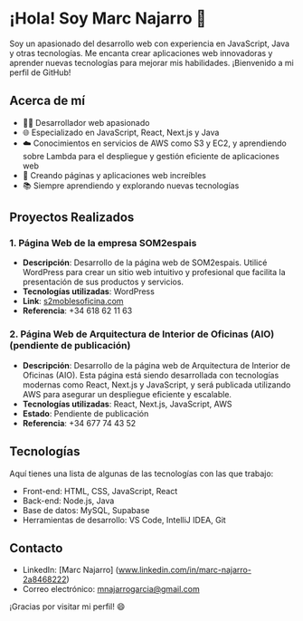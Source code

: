 # ¡Hola! Soy Marc Najarro 👋

Soy un apasionado del desarrollo web con experiencia en JavaScript, Java y otras tecnologías. Me encanta crear aplicaciones web innovadoras y aprender nuevas tecnologías para mejorar mis habilidades. ¡Bienvenido a mi perfil de GitHub!

## Acerca de mí

- 👨‍💻 Desarrollador web apasionado
- 🌐 Especializado en JavaScript, React, Next.js y Java
- ☁️ Conocimientos en servicios de AWS como S3 y EC2, y aprendiendo sobre Lambda para el despliegue y gestión eficiente de aplicaciones web
- 🚀 Creando páginas y aplicaciones web increíbles
- 📚 Siempre aprendiendo y explorando nuevas tecnologías



## Proyectos Realizados

### 1. Página Web de la empresa SOM2espais
- **Descripción**: Desarrollo de la página web de SOM2espais. Utilicé WordPress para crear un sitio web intuitivo y profesional que facilita la presentación de sus productos y servicios.
- **Tecnologías utilizadas**: WordPress
- **Link**: [s2moblesoficina.com](https://s2moblesoficina.com/)
- **Referencia**: +34 618 62 11 63

### 2. Página Web de Arquitectura de Interior de Oficinas (AIO) (pendiente de publicación)
- **Descripción**: Desarrollo de la página web de Arquitectura de Interior de Oficinas (AIO). Esta página está siendo desarrollada con tecnologías modernas como React, Next.js y JavaScript, y será publicada utilizando AWS para asegurar un despliegue eficiente y escalable.
- **Tecnologías utilizadas**: React, Next.js, JavaScript, AWS
- **Estado**: Pendiente de publicación
- **Referencia**: +34 677 74 43 52



## Tecnologías

Aquí tienes una lista de algunas de las tecnologías con las que trabajo:

- Front-end: HTML, CSS, JavaScript, React
- Back-end: Node.js, Java
- Base de datos: MySQL, Supabase
- Herramientas de desarrollo: VS Code, IntelliJ IDEA, Git


## Contacto

- LinkedIn: [Marc Najarro] (www.linkedin.com/in/marc-najarro-2a8468222)
- Correo electrónico: mnajarrogarcia@gmail.com


¡Gracias por visitar mi perfil! 😄
